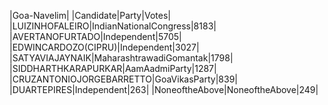  
|Goa-Navelim|
|Candidate|Party|Votes|
|LUIZINHOFALEIRO|IndianNationalCongress|8183|
|AVERTANOFURTADO|Independent|5705|
|EDWINCARDOZO(CIPRU)|Independent|3027|
|SATYAVIAJAYNAIK|MaharashtrawadiGomantak|1798|
|SIDDHARTHKARAPURKAR|AamAadmiParty|1287|
|CRUZANTONIOJORGEBARRETTO|GoaVikasParty|839|
|DUARTEPIRES|Independent|263|
|NoneoftheAbove|NoneoftheAbove|249|
